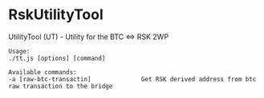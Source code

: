 # RskUtilityTool
UtilityTool (UT) - Utility for the BTC &lt;=> RSK 2WP

```
Usage:
./tt.js [options] [command]

Available commands:
-a [raw-btc-transactin]				 Get RSK derived address from btc raw transaction to the bridge
```
